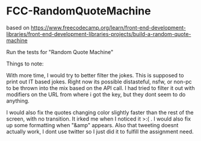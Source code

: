 # FCC-RandomQuoteMachine
based on https://www.freecodecamp.org/learn/front-end-development-libraries/front-end-development-libraries-projects/build-a-random-quote-machine

Run the tests for "Random Quote Machine"

Things to note:

With more time, I would try to better filter the jokes. This is supposed to print out IT based jokes.
Right now its possible distasteful, nsfw, or non-pc to be thrown into the mix based on the API call. I had tried to filter it out with modifiers on the URL from where i got the key, but they dont seem to do anything.


I would also fix the quotes changing color slightly faster than the rest of the screen, with no transition. It irked me when I noticed it >:( . 
I would also fix up some formatting when "&amp" appears. Also that tweeting doesnt actually work, I dont use twitter so I just did it to fulfill the assignment need.
